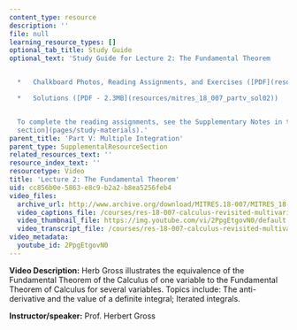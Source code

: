 ```yaml
---
content_type: resource
description: ''
file: null
learning_resource_types: []
optional_tab_title: Study Guide
optional_text: 'Study Guide for Lecture 2: The Fundamental Theorem


  *   Chalkboard Photos, Reading Assignments, and Exercises ([PDF](resources/mitres_18_007_partv_lec02))

  *   Solutions ([PDF - 2.3MB](resources/mitres_18_007_partv_sol02))


  To complete the reading assignments, see the Supplementary Notes in the [Study Materials
  section](pages/study-materials).'
parent_title: 'Part V: Multiple Integration'
parent_type: SupplementalResourceSection
related_resources_text: ''
resource_index_text: ''
resourcetype: Video
title: 'Lecture 2: The Fundamental Theorem'
uid: cc856b0e-5863-e8c9-b2a2-b8ea5256feb4
video_files:
  archive_url: http://www.archive.org/download/MITRES.18-007/MITRES_18-007_Part5_lec2_300k.mp4
  video_captions_file: /courses/res-18-007-calculus-revisited-multivariable-calculus-fall-2011/2b447cc4dc2751a29172c17eef37c23d_2PpgEtgovN0.vtt
  video_thumbnail_file: https://img.youtube.com/vi/2PpgEtgovN0/default.jpg
  video_transcript_file: /courses/res-18-007-calculus-revisited-multivariable-calculus-fall-2011/f554942ae380d3d1d5a9e6ceafdf364f_2PpgEtgovN0.pdf
video_metadata:
  youtube_id: 2PpgEtgovN0
---
```


**Video Description:** Herb Gross illustrates the equivalence of the Fundamental Theorem of the Calculus of one variable to the Fundamental Theorem of Calculus for several variables. Topics include: The anti-derivative and the value of a definite integral; Iterated integrals.

**Instructor/speaker:** Prof. Herbert Gross